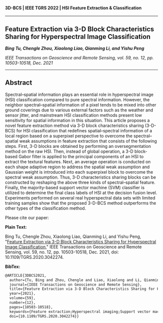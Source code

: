 #### 3D-BCS | IEEE TGRS 2022 | HSI Feature Extraction & Classification
---
## Feature Extraction via 3-D Block Characteristics Sharing for Hyperspectral Image Classification

***Bing Tu, Chengle Zhou, Xiaolong Liao, Qianming Li, and Yishu Peng***

*IEEE Transactions on Geoscience and Remote Sensing, vol. 59, no. 12, pp. 10503-10518, Dec. 2021*

---


## Abstract

Spectral–spatial information plays an essential role in hyperspectral image (HSI) classification compared to pure spectral information. However, the neighbor spectral–spatial information of a pixel tends to be mixed into other ground coverings due to various external factors such as the weather and sensor jitter, and mainstream HSI classification methods present low sensitivity for spatial information in this situation. This article proposes a novel feature extraction method via 3-D block characteristics sharing (3-D-BCS) for HSI classification that redefines spatial–spectral information of a local region based on a superpixel perspective to overcome the spectral–spatial weak assumptions in feature extraction that consists of the following steps. First, 3-D blocks are obtained by performing an oversegmentation method on the raw HSI. Then, instead of global operation, a 3-D block-based Gabor filter is applied to the principal components of an HSI to extract the textural features. Next, an average operation is conducted on each shape adaptive region to address the spatial weak assumption and Gaussian weight is introduced into each superpixel block to overcome the spectral weak assumption. Thus, 3-D characteristics sharing blocks can be constructed by reshaping the above three kinds of spectral–spatial feature. Finally, the majority-based support vector machine (SVM) classifier is utilized to determine the final class labels of HSI at the decision fusion level. Experiments performed on several real hyperspectral data sets with limited training samples show that the proposed 3-D-BCS method outperforms the other types of the classification method.


Please cite our paper:

**Plain Text:**

Bing Tu, Chengle Zhou, Xiaolong Liao, Qianming Li, and Yishu Peng, "[Feature Extraction via 3-D Block Characteristics Sharing for Hyperspectral Image Classification](https://ieeexplore.ieee.org/document/9296974)," IEEE Transactions on Geoscience and Remote Sensing, vol. 59, no. 12, pp. 10503-10518, Dec. 2021, doi: 10.1109/TGRS.2020.3042274.

**BibTex:**

```latex
@ARTICLE{3DBCS2021,
  author={Tu, Bing and Zhou, Chengle and Liao, Xiaolong and Li, Qianming and Peng, Yishu},
  journal={IEEE Transactions on Geoscience and Remote Sensing}, 
  title={Feature Extraction via 3-D Block Characteristics Sharing for Hyperspectral Image Classification}, 
  year={2021},
  volume={59},
  number={12},
  pages={10503-10518},
  keywords={Feature extraction;Hyperspectral imaging;Support vector machines;Image segmentation;Dimensionality reduction;Shape;Principal component analysis;Feature extraction;hyperspectral image (HSI) classification;spectral–spatial weak assumptions;superpixel segmentation},
  doi={10.1109/TGRS.2020.3042274}}
```

